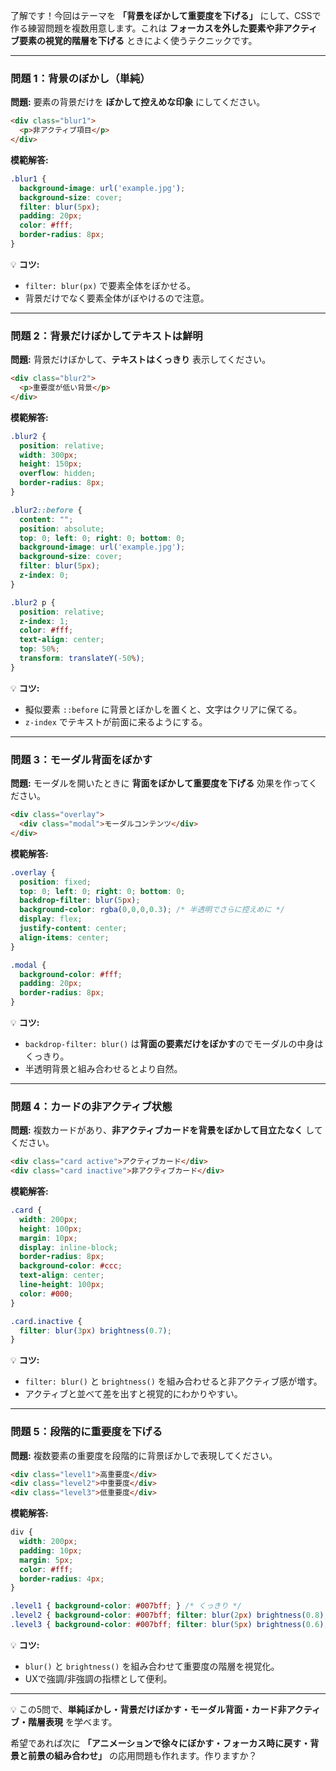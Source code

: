 了解です！今回はテーマを **「背景をぼかして重要度を下げる」** にして、CSSで作る練習問題を複数用意します。これは **フォーカスを外した要素や非アクティブ要素の視覚的階層を下げる** ときによく使うテクニックです。

---

### 問題 1：背景のぼかし（単純）

**問題:**
要素の背景だけを **ぼかして控えめな印象** にしてください。

```html
<div class="blur1">
  <p>非アクティブ項目</p>
</div>
```

**模範解答:**

```css
.blur1 {
  background-image: url('example.jpg');
  background-size: cover;
  filter: blur(5px);
  padding: 20px;
  color: #fff;
  border-radius: 8px;
}
```

💡 **コツ:**

* `filter: blur(px)` で要素全体をぼかせる。
* 背景だけでなく要素全体がぼやけるので注意。

---

### 問題 2：背景だけぼかしてテキストは鮮明

**問題:**
背景だけぼかして、**テキストはくっきり** 表示してください。

```html
<div class="blur2">
  <p>重要度が低い背景</p>
</div>
```

**模範解答:**

```css
.blur2 {
  position: relative;
  width: 300px;
  height: 150px;
  overflow: hidden;
  border-radius: 8px;
}

.blur2::before {
  content: "";
  position: absolute;
  top: 0; left: 0; right: 0; bottom: 0;
  background-image: url('example.jpg');
  background-size: cover;
  filter: blur(5px);
  z-index: 0;
}

.blur2 p {
  position: relative;
  z-index: 1;
  color: #fff;
  text-align: center;
  top: 50%;
  transform: translateY(-50%);
}
```

💡 **コツ:**

* 擬似要素 `::before` に背景とぼかしを置くと、文字はクリアに保てる。
* `z-index` でテキストが前面に来るようにする。

---

### 問題 3：モーダル背面をぼかす

**問題:**
モーダルを開いたときに **背面をぼかして重要度を下げる** 効果を作ってください。

```html
<div class="overlay">
  <div class="modal">モーダルコンテンツ</div>
</div>
```

**模範解答:**

```css
.overlay {
  position: fixed;
  top: 0; left: 0; right: 0; bottom: 0;
  backdrop-filter: blur(5px);
  background-color: rgba(0,0,0,0.3); /* 半透明でさらに控えめに */
  display: flex;
  justify-content: center;
  align-items: center;
}

.modal {
  background-color: #fff;
  padding: 20px;
  border-radius: 8px;
}
```

💡 **コツ:**

* `backdrop-filter: blur()` は**背面の要素だけをぼかす**のでモーダルの中身はくっきり。
* 半透明背景と組み合わせるとより自然。

---

### 問題 4：カードの非アクティブ状態

**問題:**
複数カードがあり、**非アクティブカードを背景をぼかして目立たなく** してください。

```html
<div class="card active">アクティブカード</div>
<div class="card inactive">非アクティブカード</div>
```

**模範解答:**

```css
.card {
  width: 200px;
  height: 100px;
  margin: 10px;
  display: inline-block;
  border-radius: 8px;
  background-color: #ccc;
  text-align: center;
  line-height: 100px;
  color: #000;
}

.card.inactive {
  filter: blur(3px) brightness(0.7);
}
```

💡 **コツ:**

* `filter: blur()` と `brightness()` を組み合わせると非アクティブ感が増す。
* アクティブと並べて差を出すと視覚的にわかりやすい。

---

### 問題 5：段階的に重要度を下げる

**問題:**
複数要素の重要度を段階的に背景ぼかしで表現してください。

```html
<div class="level1">高重要度</div>
<div class="level2">中重要度</div>
<div class="level3">低重要度</div>
```

**模範解答:**

```css
div {
  width: 200px;
  padding: 10px;
  margin: 5px;
  color: #fff;
  border-radius: 4px;
}

.level1 { background-color: #007bff; } /* くっきり */
.level2 { background-color: #007bff; filter: blur(2px) brightness(0.8); }
.level3 { background-color: #007bff; filter: blur(5px) brightness(0.6); }
```

💡 **コツ:**

* `blur()` と `brightness()` を組み合わせて重要度の階層を視覚化。
* UXで強調/非強調の指標として便利。

---

💡 この5問で、**単純ぼかし・背景だけぼかす・モーダル背面・カード非アクティブ・階層表現** を学べます。

希望であれば次に **「アニメーションで徐々にぼかす・フォーカス時に戻す・背景と前景の組み合わせ」** の応用問題も作れます。作りますか？
